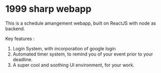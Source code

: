 # 1999 sharp webapp

This is a  schedule amangement webapp, built on ReactJS with node as backend.


Key features : 

1. Login System, with incorporation of google login
2. Automated timer system, to remind you of your event prior to your deadline.
3. A super cool and soothing UI environment, for your work.

